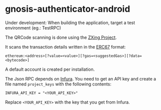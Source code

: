 # gnosis-authenticator-android

Under development: When building the application, target a test environment (eg.: TestRPC)

The QRCode scanning is done using the [ZXing Project](https://github.com/zxing/zxing).

It scans the transaction details written in the [ERC67](https://github.com/ethereum/EIPs/issues/67) format:
```
ethereum:<address>[?value=<value>][?gas=<suggestedGas>][?data=<bytecode>]
```
A default account is created per installation.

The Json RPC depends on [Infura](https://infura.io/). You need to get an API key and create a file named `project_keys` with the following contents:
```
INFURA_API_KEY = "<YOUR_API_KEY>"
```

Replace `<YOUR_API_KEY>` with the key that you get from Infura.
